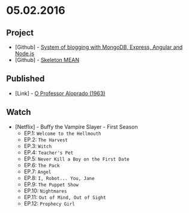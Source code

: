 # 05.02.2016

## Project 

- \[Github\] - [System of blogging with MongoDB, Express, Angular and Node.js](https://github.com/system-solutions/system-blogging)
- \[Github\] - [Skeleton MEAN](https://github.com/brazilian-dev/skeleton-mean)


## Published 

- \[Link\] - [O Professor Aloprado (1963)](http://imhomovies.com.br/opinions/nostalgia/the-nutty-professor-1963/)


## Watch

- \[Netflix\] - Buffy the Vampire Slayer - First Season
  - EP.1: `Welcome to the Hellmouth`
  - EP.2: `The Harvest`
  - EP.3: `Witch`
  - EP.4: `Teacher's Pet`
  - EP.5: `Never Kill a Boy on the First Date`
  - EP.6: `The Pack`
  - EP.7: `Angel`
  - EP.8: `I, Robot... You, Jane`
  - EP.9: `The Puppet Show`
  - EP.10: `Nightmares`
  - EP.11: `Out of Mind, Out of Sight`
  - EP.12: `Prophecy Girl`

